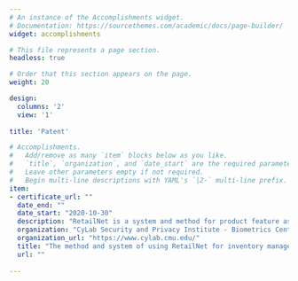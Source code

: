 ```yaml
---
# An instance of the Accomplishments widget.
# Documentation: https://sourcethemes.com/academic/docs/page-builder/
widget: accomplishments

# This file represents a page section.
headless: true

# Order that this section appears on the page.
weight: 20

design:
  columns: '2'
  view: '1'
  
title: 'Patent'

# Accomplishments.
#   Add/remove as many `item` blocks below as you like.
#   `title`, `organization`, and `date_start` are the required parameters.
#   Leave other parameters empty if not required.
#   Begin multi-line descriptions with YAML's `|2-` multi-line prefix.
item:
- certificate_url: ""
  date_end: ""
  date_start: "2020-10-30"
  description: "RetailNet is a system and method for product feature association and recognition from product images using machine learning feature extraction, multilayer feature classification, feature matching, and product ID association."
  organization: "CyLab Security and Privacy Institute - Biometrics Center, Carnegie Mellon University"
  organization_url: "https://www.cylab.cmu.edu/"
  title: "The method and system of using RetailNet for inventory management"
  url: ""
  
---
```



